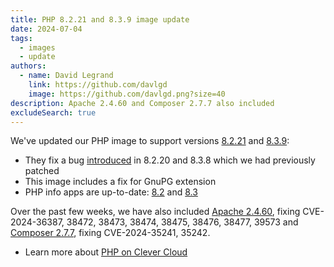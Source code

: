 ```yaml
---
title: PHP 8.2.21 and 8.3.9 image update
date: 2024-07-04
tags:
  - images
  - update
authors:
  - name: David Legrand
    link: https://github.com/davlgd
    image: https://github.com/davlgd.png?size=40
description: Apache 2.4.60 and Composer 2.7.7 also included
excludeSearch: true
---
```


We've updated our PHP image to support versions [8.2.21](https://www.php.net/ChangeLog-8.php#8.2.21) and [8.3.9](https://www.php.net/ChangeLog-8.php#8.3.9):
* They fix a bug [introduced](https://github.com/api-platform/core/issues/6416) in 8.2.20 and 8.3.8 which we had previously patched
* This image includes a fix for GnuPG extension
* PHP info apps are up-to-date: [8.2](https://php82info.cleverapps.io) and [8.3](https://php83info.cleverapps.io)

Over the past few weeks, we have also included [Apache 2.4.60](https://dlcdn.apache.org/httpd/CHANGES_2.4.60), fixing CVE-2024-36387, 38472, 38473, 38474, 38475, 38476, 38477, 39573 and [Composer 2.7.7](https://github.com/composer/composer/releases/tag/2.7.7), fixing CVE-2024-35241, 35242.

* Learn more about [PHP on Clever Cloud](/doc/applications/php/)
